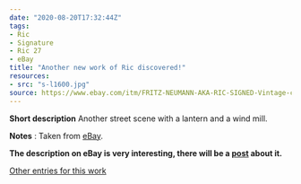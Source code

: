 ```yaml
---
date: "2020-08-20T17:32:44Z"
tags:
- Ric
- Signature
- Ric 27
- eBay
title: "Another new work of Ric discovered!"
resources:
- src: "s-l1600.jpg"
source: https://www.ebay.com/itm/FRITZ-NEUMANN-AKA-RIC-SIGNED-Vintage-c-1960s-Color-Etching-STREETSCENE-/143672853431
---
```


**Short description** Another street scene with a lantern and a wind mill.

**Notes** : Taken from [eBay](https://www.ebay.com/itm/FRITZ-NEUMANN-AKA-RIC-SIGNED-Vintage-c-1960s-Color-Etching-STREETSCENE-/143672853431).

**The description on eBay is very interesting, there will be a [post](/post/mystery-solved-question-mark) about it.**

[Other entries for this work](/tags/Ric-27)
